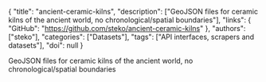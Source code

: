 {
  "title": "ancient-ceramic-kilns",
  "description": ["GeoJSON files for ceramic kilns of the ancient world, no chronological/spatial boundaries"],
  "links": {
    "GitHub": "https://github.com/steko/ancient-ceramic-kilns"
  },
  "authors": ["steko"],
  "categories": ["Datasets"],
  "tags": ["API interfaces, scrapers and datasets"],
  "doi": null
}

<!-- Generated by csv2md.R – do not edit by hand -->

GeoJSON files for ceramic kilns of the ancient world, no chronological/spatial boundaries